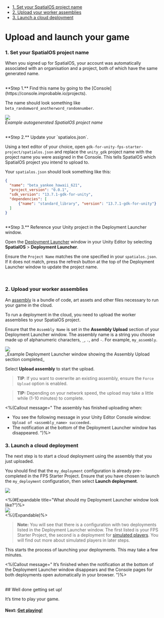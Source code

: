 <nav id="pageToc" class="page-toc">
    <ul>
        <li>
            <a href="#1-set-your-spatialos-project-name">
                1. Set your SpatialOS project name
            </a>
        </li>
        <li>
            <a href="#2-upload-your-worker-assemblies">
                2. Upload your worker assemblies
            </a>
        </li>
        <li>
            <a href="#3-launch-a-cloud-deployment">
                3. Launch a cloud deployment
            </a>
        </li>
    </ul>
</nav>

# Upload and launch your game

### 1. Set your SpatialOS project name

When you signed up for SpatialOS, your account was automatically associated with an organisation and a project, both of which have the same generated name.

<br/>
**Step 1.** Find this name by going to the [Console](https://console.improbable.io/projects).

The name should look something like `beta_randomword_anotherword_randomnumber`.

![]({{assetRoot}}assets/project-page.png)<br/>
_Example autogenerated SpatialOS project name_

<br/>
**Step 2.** Update your `spatialos.json`.

Using a text editor of your choice, open `gdk-for-unity-fps-starter-project/spatialos.json` and replace the `unity_gdk` project name with the project name you were assigned in the Console. This tells SpatialOS which SpatialOS project you intend to upload to.

Your `spatialos.json` should look something like this:

```json
{
  "name": "beta_yankee_hawaii_621",
  "project_version": "0.0.1",
  "sdk_version": "13.7.1-gdk-for-unity",
  "dependencies": [
      {"name": "standard_library", "version": "13.7.1-gdk-for-unity"}
  ]
}
```

<br/>
**Step 3.** Reference your Unity project in the Deployment Launcher window.

Open the [Deployment Launcher]({{urlRoot}}/modules/deployment-launcher/overview#change-my-project-in-the-deployment-launcher) window in your Unity Editor by selecting **SpatialOS** > **Deployment Launcher**.

Ensure the `Project Name` matches the one specified in your `spatialos.json`. If it does not match, press the refresh button at the top of the Deployment Launcher window to update the project name.

<br/>

### 2. Upload your worker assemblies

An [assembly](https://docs.improbable.io/reference/latest/shared/glossary#assembly) is a bundle of code, art assets and other files necessary to run your game in the cloud.

To run a deployment in the cloud, you need to upload the worker assemblies to your SpatialOS project.

Ensure that the `Assembly Name` is set in the **Assembly Upload** section of your Deployment Launcher window. The assembly name is a string you choose made up of alphanumeric characters, `_`, `.`, and `-`. For example, `my_assembly`.

<img src="{{assetRoot}}assets/upload-assembly.png" style="margin: 0 auto; width: auto; display: block;" />
_Example Deployment Launcher window showing the Assembly Upload section completed_

Select **Upload assembly** to start the upload.

> **TIP**: If you want to overwrite an existing assembly, ensure the `Force Upload` option is enabled.

</p>

> **TIP:** Depending on your network speed, the upload may take a little while (1-10 minutes) to complete.

<%(Callout message="
The assembly has finished uploading when:

* You see the following message in your Unity Editor Console window: `Upload of <assembly_name> succeeded.`
* The notification at the bottom of the Deployment Launcher window has disappeared.
")%>

### 3. Launch a cloud deployment

The next step is to start a cloud deployment using the assembly that you just uploaded.

You should find that the `my_deployment` configuration is already pre-completed in the FPS Starter Project. Ensure that you have chosen to launch the `my_deployment` configuration, then select **Launch deployment**.

<img src="{{assetRoot}}assets/modules/deployment-launcher/choose-launch-config.png" style="margin: 0 auto; width: auto; display: block;" />

<%(#Expandable title="What should my Deployment Launcher window look like?")%>
<img src="{{assetRoot}}assets/full-dpl-launcher-window.png" style="margin: 0 auto; width: auto; display: block;" />
<%(/Expandable)%>

> **Note:** You will see that there is a configuration with two deployments listed in the Deployment Launcher window. The first listed is your FPS Starter Project, the second is a deployment for [simulated players]({{urlRoot}}/reference/glossary#simulated-player). You will find out more about simulated players in later steps.

This starts the process of launching your deployments. This may take a few minutes.

<%(Callout message="
It’s finished when the notification at the bottom of the Deployment Launcher window disappears and the Console pages for both deployments open automatically in your browser.
")%>

<br/>
## Well done getting set up!

It’s time to play your game.

#### Next: [Get playing!]({{urlRoot}}/projects/fps/get-started/get-playing.md)

